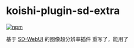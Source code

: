 # koishi-plugin-sd-extra

[![npm](https://img.shields.io/npm/v/koishi-plugin-sd-extra?style=flat-square)](https://www.npmjs.com/package/koishi-plugin-sd-extra)

基于 [SD-WebUI](https://github.com/AUTOMATIC1111/stable-diffusion-webui) 的图像超分辨率插件
重写了，能用了
